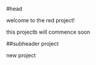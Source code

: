 #head

welcome to the red project!
 
 this projectb will commence soon 

 ##subheader project

 new project

